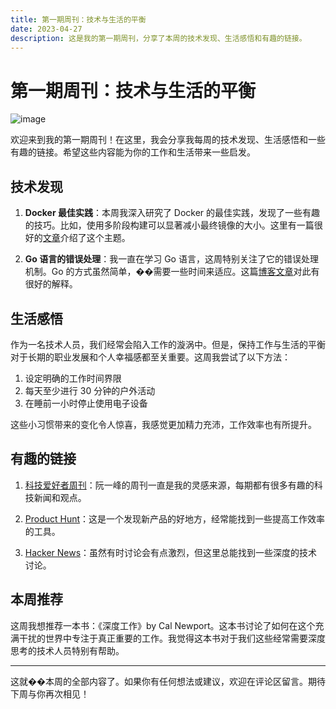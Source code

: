 ```yaml
---
title: 第一期周刊：技术与生活的平衡
date: 2023-04-27
description: 这是我的第一期周刊，分享了本周的技术发现、生活感悟和有趣的链接。
---
```


# 第一期周刊：技术与生活的平衡

![image](https://github.com/lazy-lxl/lazy-lxl.github.io/blob/main/images/weekly/1.png?raw=true)

欢迎来到我的第一期周刊！在这里，我会分享我每周的技术发现、生活感悟和一些有趣的链接。希望这些内容能为你的工作和生活带来一些启发。

## 技术发现

1. **Docker 最佳实践**：本周我深入研究了 Docker 的最佳实践，发现了一些有趣的技巧。比如，使用多阶段构建可以显著减小最终镜像的大小。这里有一篇很好的[文章](https://docs.docker.com/develop/develop-images/dockerfile_best-practices/)介绍了这个主题。

2. **Go 语言的错误处理**：我一直在学习 Go 语言，这周特别关注了它的错误处理机制。Go 的方式虽然简单，��需要一些时间来适应。这篇[博客文章](https://blog.golang.org/error-handling-and-go)对此有很好的解释。

## 生活感悟

作为一名技术人员，我们经常会陷入工作的漩涡中。但是，保持工作与生活的平衡对于长期的职业发展和个人幸福感都至关重要。这周我尝试了以下方法：

1. 设定明确的工作时间界限
2. 每天至少进行 30 分钟的户外活动
3. 在睡前一小时停止使用电子设备

这些小习惯带来的变化令人惊喜，我感觉更加精力充沛，工作效率也有所提升。

## 有趣的链接

1. [科技爱好者周刊](https://www.ruanyifeng.com/blog/weekly/)：阮一峰的周刊一直是我的灵感来源，每期都有很多有趣的科技新闻和观点。

2. [Product Hunt](https://www.producthunt.com/)：这是一个发现新产品的好地方，经常能找到一些提高工作效率的工具。

3. [Hacker News](https://news.ycombinator.com/)：虽然有时讨论会有点激烈，但这里总能找到一些深度的技术讨论。

## 本周推荐

这周我想推荐一本书：《深度工作》by Cal Newport。这本书讨论了如何在这个充满干扰的世界中专注于真正重要的工作。我觉得这本书对于我们这些经常需要深度思考的技术人员特别有帮助。

---

这就��本周的全部内容了。如果你有任何想法或建议，欢迎在评论区留言。期待下周与你再次相见！
